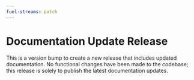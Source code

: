 ```yaml
---
fuel-streams: patch
---
```


# Documentation Update Release

This is a version bump to create a new release that includes updated documentation. No functional changes have been made to the codebase; this release is solely to publish the latest documentation updates.
